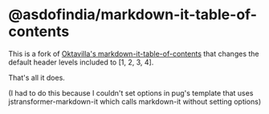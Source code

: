# @asdofindia/markdown-it-table-of-contents

This is a fork of [Oktavilla's markdown-it-table-of-contents](https://www.npmjs.com/package/markdown-it-table-of-contents) that changes the default header levels included to [1, 2, 3, 4].

That's all it does.

(I had to do this because I couldn't set options in pug's template that uses jstransformer-markdown-it which calls markdown-it without setting options)
